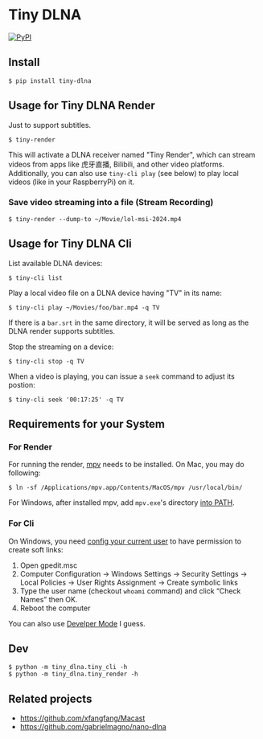 # Tiny DLNA

[![PyPI](https://img.shields.io/pypi/v/tiny-dlna.svg)](https://pypi.org/project/tiny-dlna/)

## Install

```
$ pip install tiny-dlna
```

## Usage for Tiny DLNA Render

Just to support subtitles.

```
$ tiny-render
```

This will activate a DLNA receiver named "Tiny Render", which can stream videos
from apps like 虎牙直播, Bilibili, and other video platforms. Additionally, you
can also use `tiny-cli play` (see below) to play local videos (like in your
RaspberryPi) on it.

### Save video streaming into a file (Stream Recording)

```
$ tiny-render --dump-to ~/Movie/lol-msi-2024.mp4
```

## Usage for Tiny DLNA Cli

List available DLNA devices:
```
$ tiny-cli list
```

Play a local video file on a DLNA device having "TV" in its name:
```
$ tiny-cli play ~/Movies/foo/bar.mp4 -q TV
```

If there is a `bar.srt` in the same directory, it will be served as long as
the DLNA render supports subtitles.

Stop the streaming on a device:
```
$ tiny-cli stop -q TV
```

When a video is playing, you can issue a `seek` command to adjust its postion:
```
$ tiny-cli seek '00:17:25' -q TV
```

## Requirements for your System

### For Render

For running the render, [mpv](https://mpv.io/) needs to be installed. On Mac,
you may do following:

```
$ ln -sf /Applications/mpv.app/Contents/MacOS/mpv /usr/local/bin/
```

For Windows, after installed mpv, add `mpv.exe`'s directory [into
PATH](https://stackoverflow.com/a/2571200/665869).

### For Cli

On Windows, you need [config your current
user](https://stackoverflow.com/a/65504258/665869) to have permission to create
soft links:

1. Open gpedit.msc
2. Computer Configuration → Windows Settings → Security Settings → Local
   Policies → User Rights Assignment → Create symbolic links
3. Type the user name (checkout `whoami` command) and click “Check Names” then
   OK.
4. Reboot the computer

You can also use [Develper Mode](https://stackoverflow.com/a/76292992/665869) I
guess.


## Dev

```
$ python -m tiny_dlna.tiny_cli -h
$ python -m tiny_dlna.tiny_render -h
```

## Related projects

- https://github.com/xfangfang/Macast
- https://github.com/gabrielmagno/nano-dlna
